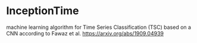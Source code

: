 # InceptionTime
machine learning algorithm for Time Series Classification (TSC) based on a CNN according to Fawaz et al. https://arxiv.org/abs/1909.04939
